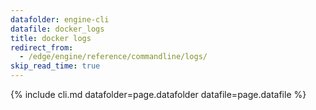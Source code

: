 ```yaml
---
datafolder: engine-cli
datafile: docker_logs
title: docker logs
redirect_from:
  - /edge/engine/reference/commandline/logs/
skip_read_time: true
---
```

<!--
This page is automatically generated from Docker's source code. If you want to
suggest a change to the text that appears here, open a ticket or pull request
in the source repository on GitHub:

https://github.com/docker/cli
-->
{% include cli.md datafolder=page.datafolder datafile=page.datafile %}
